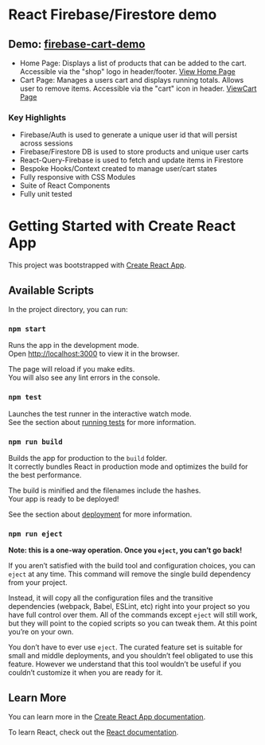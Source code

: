 # React Firebase/Firestore demo

## Demo: [firebase-cart-demo](https://firebase-cart-demo.herokuapp.com)

- Home Page: Displays a list of products that can be added to the cart.
  Accessible via the "shop" logo in header/footer. [View Home Page](https://firebase-cart-demo.herokuapp.com/)
- Cart Page: Manages a users cart and displays running totals. Allows user to remove items.
  Accessible via the "cart" icon in header. [ViewCart Page](https://firebase-cart-demo.herokuapp.com/cart)

### Key Highlights

- Firebase/Auth is used to generate a unique user id that will persist across sessions
- Firebase/Firestore DB is used to store products and unique user carts
- React-Query-Firebase is used to fetch and update items in Firestore
- Bespoke Hooks/Context created to manage user/cart states
- Fully responsive with CSS Modules
- Suite of React Components
- Fully unit tested

# Getting Started with Create React App

This project was bootstrapped with [Create React App](https://github.com/facebook/create-react-app).

## Available Scripts

In the project directory, you can run:

### `npm start`

Runs the app in the development mode.\
Open [http://localhost:3000](http://localhost:3000) to view it in the browser.

The page will reload if you make edits.\
You will also see any lint errors in the console.

### `npm test`

Launches the test runner in the interactive watch mode.\
See the section about [running tests](https://facebook.github.io/create-react-app/docs/running-tests) for more information.

### `npm run build`

Builds the app for production to the `build` folder.\
It correctly bundles React in production mode and optimizes the build for the best performance.

The build is minified and the filenames include the hashes.\
Your app is ready to be deployed!

See the section about [deployment](https://facebook.github.io/create-react-app/docs/deployment) for more information.

### `npm run eject`

**Note: this is a one-way operation. Once you `eject`, you can’t go back!**

If you aren’t satisfied with the build tool and configuration choices, you can `eject` at any time. This command will remove the single build dependency from your project.

Instead, it will copy all the configuration files and the transitive dependencies (webpack, Babel, ESLint, etc) right into your project so you have full control over them. All of the commands except `eject` will still work, but they will point to the copied scripts so you can tweak them. At this point you’re on your own.

You don’t have to ever use `eject`. The curated feature set is suitable for small and middle deployments, and you shouldn’t feel obligated to use this feature. However we understand that this tool wouldn’t be useful if you couldn’t customize it when you are ready for it.

## Learn More

You can learn more in the [Create React App documentation](https://facebook.github.io/create-react-app/docs/getting-started).

To learn React, check out the [React documentation](https://reactjs.org/).
